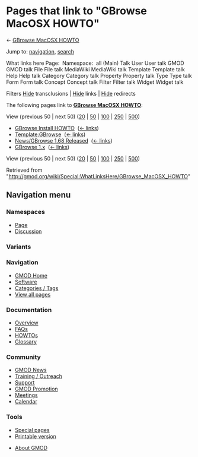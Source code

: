 <div id="mw-page-base" class="noprint">

</div>

<div id="mw-head-base" class="noprint">

</div>

<div id="content" class="mw-body" role="main">

<span id="top"></span>

<div id="mw-js-message" style="display:none;">

</div>



# <span dir="auto">Pages that link to "GBrowse MacOSX HOWTO"</span>

<div id="bodyContent">

<div id="contentSub">

← [GBrowse MacOSX
HOWTO](/wiki/GBrowse_MacOSX_HOWTO "GBrowse MacOSX HOWTO")

</div>

<div id="jump-to-nav" class="mw-jump">

Jump to: [navigation](#mw-navigation), [search](#p-search)

</div>

<div id="mw-content-text">

What links here Page:  Namespace:  all (Main) Talk User User talk GMOD
GMOD talk File File talk MediaWiki MediaWiki talk Template Template talk
Help Help talk Category Category talk Property Property talk Type Type
talk Form Form talk Concept Concept talk Filter Filter talk Widget
Widget talk

Filters
[Hide](/mediawiki/index.php?title=Special:WhatLinksHere/GBrowse_MacOSX_HOWTO&hidetrans=1 "Special:WhatLinksHere/GBrowse MacOSX HOWTO")
transclusions \|
[Hide](/mediawiki/index.php?title=Special:WhatLinksHere/GBrowse_MacOSX_HOWTO&hidelinks=1 "Special:WhatLinksHere/GBrowse MacOSX HOWTO")
links \|
[Hide](/mediawiki/index.php?title=Special:WhatLinksHere/GBrowse_MacOSX_HOWTO&hideredirs=1 "Special:WhatLinksHere/GBrowse MacOSX HOWTO")
redirects

The following pages link to **[GBrowse MacOSX
HOWTO](/wiki/GBrowse_MacOSX_HOWTO "GBrowse MacOSX HOWTO")**:

View (previous 50 \| next 50)
([20](/mediawiki/index.php?title=Special:WhatLinksHere/GBrowse_MacOSX_HOWTO&limit=20 "Special:WhatLinksHere/GBrowse MacOSX HOWTO")
\|
[50](/mediawiki/index.php?title=Special:WhatLinksHere/GBrowse_MacOSX_HOWTO&limit=50 "Special:WhatLinksHere/GBrowse MacOSX HOWTO")
\|
[100](/mediawiki/index.php?title=Special:WhatLinksHere/GBrowse_MacOSX_HOWTO&limit=100 "Special:WhatLinksHere/GBrowse MacOSX HOWTO")
\|
[250](/mediawiki/index.php?title=Special:WhatLinksHere/GBrowse_MacOSX_HOWTO&limit=250 "Special:WhatLinksHere/GBrowse MacOSX HOWTO")
\|
[500](/mediawiki/index.php?title=Special:WhatLinksHere/GBrowse_MacOSX_HOWTO&limit=500 "Special:WhatLinksHere/GBrowse MacOSX HOWTO"))

- [GBrowse Install
  HOWTO](/wiki/GBrowse_Install_HOWTO "GBrowse Install HOWTO") ‎
  <span class="mw-whatlinkshere-tools">([←
  links](/mediawiki/index.php?title=Special:WhatLinksHere&target=GBrowse+Install+HOWTO "Special:WhatLinksHere"))</span>
- [Template:GBrowse](/wiki/Template:GBrowse "Template:GBrowse") ‎
  <span class="mw-whatlinkshere-tools">([←
  links](/mediawiki/index.php?title=Special:WhatLinksHere&target=Template%3AGBrowse "Special:WhatLinksHere"))</span>
- [News/GBrowse 1.68
  Released](/wiki/News/GBrowse_1.68_Released "News/GBrowse 1.68 Released")
  ‎ <span class="mw-whatlinkshere-tools">([←
  links](/mediawiki/index.php?title=Special:WhatLinksHere&target=News%2FGBrowse+1.68+Released "Special:WhatLinksHere"))</span>
- [GBrowse 1.x](/wiki/GBrowse_1.x "GBrowse 1.x") ‎
  <span class="mw-whatlinkshere-tools">([←
  links](/mediawiki/index.php?title=Special:WhatLinksHere&target=GBrowse+1.x "Special:WhatLinksHere"))</span>

View (previous 50 \| next 50)
([20](/mediawiki/index.php?title=Special:WhatLinksHere/GBrowse_MacOSX_HOWTO&limit=20 "Special:WhatLinksHere/GBrowse MacOSX HOWTO")
\|
[50](/mediawiki/index.php?title=Special:WhatLinksHere/GBrowse_MacOSX_HOWTO&limit=50 "Special:WhatLinksHere/GBrowse MacOSX HOWTO")
\|
[100](/mediawiki/index.php?title=Special:WhatLinksHere/GBrowse_MacOSX_HOWTO&limit=100 "Special:WhatLinksHere/GBrowse MacOSX HOWTO")
\|
[250](/mediawiki/index.php?title=Special:WhatLinksHere/GBrowse_MacOSX_HOWTO&limit=250 "Special:WhatLinksHere/GBrowse MacOSX HOWTO")
\|
[500](/mediawiki/index.php?title=Special:WhatLinksHere/GBrowse_MacOSX_HOWTO&limit=500 "Special:WhatLinksHere/GBrowse MacOSX HOWTO"))

</div>

<div class="printfooter">

Retrieved from
"<http://gmod.org/wiki/Special:WhatLinksHere/GBrowse_MacOSX_HOWTO>"

</div>

<div id="catlinks" class="catlinks catlinks-allhidden">

</div>

<div class="visualClear">

</div>

</div>

</div>

<div id="mw-navigation">

## Navigation menu

<div id="mw-head">



<div id="left-navigation">

<div id="p-namespaces" class="vectorTabs" role="navigation"
aria-labelledby="p-namespaces-label">

### Namespaces

- <span id="ca-nstab-main"><a href="/wiki/GBrowse_MacOSX_HOWTO" accesskey="c"
  title="View the content page [c]">Page</a></span>
- <span id="ca-talk"><a href="/wiki/Talk:GBrowse_MacOSX_HOWTO" accesskey="t"
  title="Discussion about the content page [t]">Discussion</a></span>

</div>

<div id="p-variants" class="vectorMenu emptyPortlet" role="navigation"
aria-labelledby="p-variants-label">

### 

### Variants[](#)

<div class="menu">

</div>

</div>

</div>





</div>

</div>

</div>

<div id="mw-panel">

<div id="p-logo" role="banner">

<a href="/wiki/Main_Page"
style="background-image: url(http://gmod.org/images/GMOD-cogs.png);"
title="Visit the main page"></a>

</div>

<div id="p-Navigation" class="portal" role="navigation"
aria-labelledby="p-Navigation-label">

### Navigation

<div class="body">

- <span id="n-GMOD-Home">[GMOD Home](/wiki/Main_Page)</span>
- <span id="n-Software">[Software](/wiki/GMOD_Components)</span>
- <span id="n-Categories-.2F-Tags">[Categories /
  Tags](/wiki/Categories)</span>
- <span id="n-View-all-pages">[View all
  pages](/wiki/Special:AllPages)</span>

</div>

</div>

<div id="p-Documentation" class="portal" role="navigation"
aria-labelledby="p-Documentation-label">

### Documentation

<div class="body">

- <span id="n-Overview">[Overview](/wiki/Overview)</span>
- <span id="n-FAQs">[FAQs](/wiki/Category:FAQ)</span>
- <span id="n-HOWTOs">[HOWTOs](/wiki/Category:HOWTO)</span>
- <span id="n-Glossary">[Glossary](/wiki/Glossary)</span>

</div>

</div>

<div id="p-Community" class="portal" role="navigation"
aria-labelledby="p-Community-label">

### Community

<div class="body">

- <span id="n-GMOD-News">[GMOD News](/wiki/GMOD_News)</span>
- <span id="n-Training-.2F-Outreach">[Training /
  Outreach](/wiki/Training_and_Outreach)</span>
- <span id="n-Support">[Support](/wiki/Support)</span>
- <span id="n-GMOD-Promotion">[GMOD
  Promotion](/wiki/GMOD_Promotion)</span>
- <span id="n-Meetings">[Meetings](/wiki/Meetings)</span>
- <span id="n-Calendar">[Calendar](/wiki/Calendar)</span>

</div>

</div>

<div id="p-tb" class="portal" role="navigation"
aria-labelledby="p-tb-label">

### Tools

<div class="body">

- <span id="t-specialpages"><a href="/wiki/Special:SpecialPages" accesskey="q"
  title="A list of all special pages [q]">Special pages</a></span>
- <span id="t-print"><a
  href="/mediawiki/index.php?title=Special:WhatLinksHere/GBrowse_MacOSX_HOWTO&amp;printable=yes"
  rel="alternate" accesskey="p"
  title="Printable version of this page [p]">Printable version</a></span>

</div>

</div>

</div>

</div>

<div id="footer" role="contentinfo">

- <span id="footer-places-about">[About
  GMOD](/wiki/GMOD:About "GMOD:About")</span>

<!-- -->






</div>
